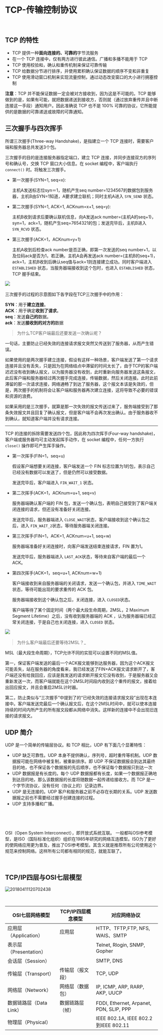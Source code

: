 # TCP-传输控制协议

‍

## TCP 的特性

- TCP 提供一种**面向连接的、可靠的**字节流服务
- 在一个 TCP 连接中，仅有两方进行彼此通信。广播和多播不能用于 TCP
- TCP 使用校验和，确认和重传机制来保证可靠传输
- TCP 给数据分节进行排序，并使用累积确认保证数据的顺序不变和非重复
- TCP 使用滑动窗口机制来实现流量控制，通过动态改变窗口的大小进行拥塞控制

**注意**：TCP 并不能保证数据一定会被对方接收到，因为这是不可能的。TCP 能够做到的是，如果有可能，就把数据递送到接收方，否则就（通过放弃重传并且中断连接这一手段）通知用户。因此准确说 TCP 也不是 100% 可靠的协议，它所能提供的是数据的可靠递送或故障的可靠通知。

## 三次握手与四次挥手

所谓三次握手(Three-way Handshake)，是指建立一个 TCP 连接时，需要客户端和服务器总共发送3个包。

三次握手的目的是连接服务器指定端口，建立 TCP 连接，并同步连接双方的序列号和确认号，交换 TCP 窗口大小信息。在 socket 编程中，客户端执行 `connect()`​ 时。将触发三次握手。

- 第一次握手(SYN=1, seq=x):

  主机A发送标志位syn＝1，随机产生seq number=1234567的数据包到服务器，主机B由SYN=1知道，A要求建立联机；同时主机A进入 `SYN_SEND`​ 状态。
- 第二次握手(SYN=1, ACK=1, ACKnum=x+1, seq=y):

  主机B收到请求后要确认联机信息，向A发送ack number=(主机A的seq+1)，syn=1，ack=1，随机产生seq=7654321的包；发送完毕后，主机B进入 `SYN_RCVD`​ 状态。
- 第三次握手(ACK=1，ACKnum=y+1)

  主机A收到后检查ack number是否正确，即第一次发送的seq number+1，以及位码ack是否为1，若正确，主机A会再发送ack number=(主机B的seq+1)，ack=1，主机B收到后确认seq值与ack=1则连接建立成功。同时客户端进入 `ESTABLISHED`​ 状态，当服务器端接收到这个包时，也进入 `ESTABLISHED`​ 状态，TCP 握手结束。

![](assets/image-20230217161858104-20230610173813-9hu65o7.png)​

三次握手的过程的示意图如下各字段在TCP三次握手中的作用：

**SYN**：用于**建立连接**。  
**ACK**：用于确定**收到了请求**。  
**seq**：发送**自己的**数据。  
**ack**：发送**接收到的对方的**数据

> 为什么TCP客户端最后还要发送一次确认呢？

一句话，主要防止已经失效的连接请求报文突然又传送到了服务器，从而产生错误。

如果使用的是两次握手建立连接，假设有这样一种场景，客户端发送了第一个请求连接并且没有丢失，只是因为在网络结点中滞留的时间太长了，由于TCP的客户端迟迟没有收到确认报文，以为服务器没有收到，此时重新向服务器发送这条报文，此后客户端和服务器经过两次握手完成连接，传输数据，然后关闭连接。此时此前滞留的那一次请求连接，网络通畅了到达了服务器，这个报文本该是失效的，但是，两次握手的机制将会让客户端和服务器再次建立连接，这将导致不必要的错误和资源的浪费。

如果采用的是三次握手，就算是那一次失效的报文传送过来了，服务端接受到了那条失效报文并且回复了确认报文，但是客户端不会再次发出确认。由于服务器收不到确认，就知道客户端并没有请求连接。

---

TCP 的连接的拆除需要发送四个包，因此称为四次挥手(Four-way handshake)，客户端或服务器均可主动发起挥手动作，在 socket 编程中，任何一方执行 `close()`​ 操作即可产生挥手操作。

- 第一次挥手(FIN=1，seq=u)

  假设客户端想要关闭连接，客户端发送一个 FIN 标志位置为1的包，表示自己已经没有数据可以发送了，但是仍然可以接受数据。

  发送完毕后，客户端进入 `FIN_WAIT_1`​ 状态。
- 第二次挥手(ACK=1，ACKnum=u+1, seq=v)

  服务器端确认客户端的 FIN 包，发送一个确认包，表明自己接受到了客户端关闭连接的请求，但还没有准备好关闭连接。

  发送完毕后，服务器端进入 `CLOSE_WAIT`​ 状态，客户端接收到这个确认包之后，进入 `FIN_WAIT_2`​ 状态，等待服务器端关闭连接。
- 第三次挥手(FIN=1，ACK=1, ACKnum=u+1, seq=w)

  服务器端准备好关闭连接时，向客户端发送结束连接请求，FIN 置为1。

  发送完毕后，服务器端进入 `LAST_ACK`​ 状态，等待来自客户端的最后一个ACK。
- 第四次挥手(ACK=1，seq=u+1, ACKnum=w+1)

  客户端接收到来自服务器端的关闭请求，发送一个确认包，并进入 `TIME_WAIT`​状态，等待可能出现的要求重传的 ACK 包。

  服务器端接收到这个确认包之后，关闭连接，进入 `CLOSED`​ 状态。

  客户端等待了某个固定时间（两个最大段生命周期，2MSL，2 Maximum Segment Lifetime）之后，没有收到服务器端的 ACK ，认为服务器端已经正常关闭连接，于是自己也关闭连接，进入 `CLOSED`​ 状态。

![](assets/image-20230217162106119-20230610173813-gvzu08m.png)​

> 为什么客户端最后还要等待2MSL？_

MSL（最大段生命周期），TCP允许不同的实现可以设置不同的MSL值。

第一，保证客户端发送的最后一个ACK报文能够到达服务器，因为这个ACK报文可能丢失，站在服务器的角度看来，我已经发送了FIN+ACK报文请求断开了，客户端还没有给我回应，应该是我发送的请求断开报文它没有收到，于是服务器又会重新发送一次，而客户端就能在这个2MSL时间段内收到这个重传的报文，接着给出回应报文，并且会重启2MSL计时器。

第二，防止类似与“三次握手”中提到了的“已经失效的连接请求报文段”出现在本连接中。客户端发送完最后一个确认报文后，在这个2MSL时间中，就可以使本连接持续的时间内所产生的所有报文段都从网络中消失。这样新的连接中不会出现旧连接的请求报文。

## UDP 简介

UDP 是一个简单的传输层协议。和 TCP 相比，UDP 有下面几个显著特性：

- UDP 缺乏可靠性。UDP 本身不提供确认，序列号，超时重传等机制。UDP 数据报可能在网络中被复制，被重新排序。即 UDP 不保证数据报会到达其最终目的地，也不保证各个数据报的先后顺序，也不保证每个数据报只到达一次
- UDP 数据报是有长度的。每个 UDP 数据报都有长度，如果一个数据报正确地到达目的地，那么该数据报的长度将随数据一起传递给接收方。而 TCP 是一个字节流协议，没有任何（协议上的）记录边界。
- UDP 是无连接的。UDP 客户和服务器之前不必存在长期的关系。UDP 发送数据报之前也不需要经过握手创建连接的过程。
- UDP 支持多播和广播。

‍

‍

OSI（Open System Interconnect），即开放式系统互联。  一般都叫OSI参考模型，是ISO（国际标准化组织）组织在1985年研究的网络互连模型。ISO为了更好的使网络应用更为普及，推出了OSI参考模型。其含义就是推荐所有公司使用这个规范来控制网络。这样所有公司都有相同的规范，就能互联了。

‍

## TCP/IP四层与OSI七层模型

![20180411120702438](assets/20180411120702438-20230807133407-mz5c9mh.png)​

‍

|OSI七层网络模型|TCP/IP四层概念模型|对应网络协议|
| -------------------------| -----------------------------------------------| -----------------------------------------|
|应用层（Application）|应用层<br />|HTTP、TFTP,FTP, NFS, WAIS、SMTP|
|表示层（Presentation）||Telnet, Rlogin, SNMP, Gopher|
|会话层（Session）||SMTP, DNS|
|传输层（Transport）|传输层（报文段）|TCP, UDP|
|网络层（Network）|网络层（数据包）|IP, ICMP, ARP, RARP, AKP, UUCP|
|数据链路层（Data Link）|数据链路层（帧）<br />|FDDI, Ethernet, Arpanet, PDN, SLIP, PPP|
|物理层（Physical）||IEEE 802.1A, IEEE 802.2到IEEE 802.11|

‍
